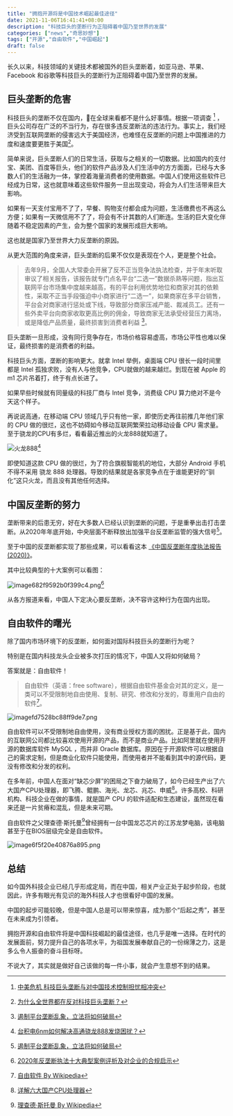 ```yaml
---
title: "拥抱开源将是中国技术崛起最佳途径"
date: 2021-11-06T16:41:41+08:00
description: "科技巨头的垄断行为正阻碍着中国乃至世界的发展"
categories: ["news","奇思妙想"]
tags: ["开源","自由软件","中国崛起"]
draft: false
---
```


长久以来，科技领域的关键技术都被国外的巨头垄断着，如亚马逊、苹果、Facebook 和谷歌等科技巨头的垄断行为正阻碍着中国乃至世界的发展。

## 巨头垄断的危害

科技巨头的垄断不仅在国内，在全球来看都不是什么好事情。根据一项调查 [^1] ，巨头公司存在广泛的不当行为，存在很多违反垄断法的违法行为。事实上，我们经济受到互联网垄断的侵害远大于美国经济，也难怪在反垄断的问题上中国推进的力度和速度要更胜于美国[^2]。

简单来说，巨头垄断人们的日常生活，获取与之相关的一切数据。比如国内的支付宝、美团、百度等巨头，他们的软件产品涉及人们生活中的方方面面，已经与大多数人们的生活融为一体，掌控着海量消费者的使用数据。中国人们使用这些软件已经成为日常，这也就意味着这些软件服务一旦出现变动，将会为人们生活带来巨大影响。

如果有一天支付宝用不了了，早餐、购物支付都会成为问题，生活缴费也不再这么方便；如果有一天微信用不了了，将会有不计其数的人们断连。生活的巨大变化伴随着不稳定因素的产生，会为整个国家的发展形成巨大影响。

这也就是国家乃至世界大力反垄断的原因。

从更大范围的角度来讲，巨头垄断的后果不仅仅是表现在个人，更是整个社会。

> 去年9月，全国人大常委会开展了反不正当竞争法执法检查，并于年末听取审议了相关报告，该报告就专门点名平台“二选一”数据杀熟等问题，指出互联网平台市场集中度越来越高，有的平台利用优势地位和商家对其的依赖性，采取不正当手段强迫中小商家进行“二选一”，如果商家在多平台销售，平台会对商家进行惩处或下线，导致部分商家压减产能、裁减员工。还有一些外卖平台向商家收取更高比例的佣金，导致商家无法承受经营压力离场，或是降低产品质量，最终损害到消费者利益 [^3]。

巨头垄断一旦形成，没有同行竞争存在，市场价格容易虚高，市场公平性也难以保证，最终损害的是消费者的利益。

科技巨头方面，垄断的影响更大。就拿 Intel 举例，桌面端 CPU 很长一段时间里都是 Intel 孤独求败，没有人与他竞争，CPU就做的越来越烂。到现在被 Apple 的 m1 芯片吊着打，终于有点长进了。

如果早些时候就有同量级的科技厂商与 Intel 竞争，消费级 CPU 算力绝对不是今天这个样子。

再说说高通，在移动端 CPU 领域几乎只有他一家，即使历史再往前推几年他们家的 CPU 做的很烂，这也不妨碍如今移动互联网繁荣拉动移动设备 CPU 需求量。至于骁龙的CPU有多烂，看看最近推出的火龙888就知道了。

![火龙888](https://imagehost-cdn.frytea.com/images/2021/11/06/imageac410fd2c836eb92.png)[^4]

即使知道这款 CPU 做的很烂，为了符合旗舰智能机的地位，大部分 Android 手机不得不采用 骁龙 888 处理器。导致的结果就是各家竞争点在于谁能更好的“驯化”这只火龙，而且没有其他任何选择。

## 中国反垄断的努力

垄断带来的后患无穷，好在大多数人已经认识到垄断的问题，于是重拳出击打击垄断。从2020年年底开始，中央层面不断释放出加强平台反垄断监管的强大信号[^3]。

至于中国的反垄断都实现了那些成果，可以看看这本 [《中国反垄断年度执法报告(2020)》](http://www.gov.cn/xinwen/2021-09/24/5639102/files/77006c5bccc04555aa05f30c9a296267.pdf)。

其中比较典型的十大案例可以看图：

![image682f9592b0f399c4.png](https://imagehost-cdn.frytea.com/images/2021/11/06/image682f9592b0f399c4.png)[^5]

从各方报道来看，中国人下定决心要反垄断，决不容许这种行为在国内出现。


## 自由软件的曙光

除了国内市场环境下的反垄断，如何面对国际科技巨头的垄断行为呢？

特别是在国内科技龙头企业被多次打压的情况下，中国人又将如何破局？

答案就是：自由软件！

> 自由软件（英语：free software），根据自由软件基金会对其的定义，是一类可以不受限制地自由使用、复制、研究、修改和分发的，尊重用户自由的软件[^6]。

![imagefd7528bc88ff9de7.png](https://imagehost-cdn.frytea.com/images/2021/11/06/imagefd7528bc88ff9de7.png)

自由软件可以不受限制地自由使用，没有商业授权方面的困扰。正是基于此，国内的互联网公司都比较喜欢使用开源的产品，而不是商业产品。比如阿里就在使用开源的数据库软件 MySQL ，而并非 Oracle 数据库。原因在于开源软件可以根据自己的需求定制，但是商业化软件只能使用，而使用者并不能看到其中的源代码，更没有修改和分发的权利。

在多年前，中国人在面对“缺芯少屏”的困局之下奋力破局了，如今已经生产出了六大国产CPU处理器，即飞腾、鲲鹏、海光、龙芯、兆芯、申威[^7]。许多高校、科研机构、科技企业在做的事情，就是国产 CPU 的软件适配和生态建设，虽然现在看来还是一片贫瘠和混乱，但是未来可期。

自由软件之父理查德·斯托曼[^8]曾经拥有一台中国龙芯芯片的江苏龙梦电脑，该电脑甚至于在BIOS层级完全是自由软件。

![image6f5f20e40876a895.png](https://imagehost-cdn.frytea.com/images/2021/11/06/image6f5f20e40876a895.png)

## 总结

如今国外科技企业已经几乎形成定局，而在中国，相关产业正处于起步阶段，也就因此，许多有眼光有见识的海外科技人才也很看好中国的发展。

中国的起步可能较晚，但是中国人总是可以带来惊喜，成为那个“后起之秀”，甚至在未来成为引领者。

拥抱开源和自由软件将是中国科技崛起的最佳途径，也几乎是唯一选择。在时代的发展面前，努力提升自己的各项水平，为祖国发展奉献自己的一份绵薄之力，这是多么令人振奋的奋斗目标呀。

不说大了，其实就是做好自己该做的每一件小事，就会产生意想不到的结果。

[^1]: [中美危机 科技巨头垄断与对中国技术控制担忧相冲突](https://chinese.aljazeera.net/technology/2021/6/25/中美危机科技巨头垄断与对中国技术控制担忧相冲)
[^2]: [为什么全世界都在反对科技巨头垄断？](https://lvdao.sina.com.cn/news/2021-03-31/doc-ikkntian0749826.shtml)
[^3]: [遏制平台垄断乱象，立法将如何破局](http://www.npc.gov.cn/npc/c30834/202104/f785c2689d784e14890961b5f6a1c60b.shtml)
[^4]: [台积电6nm如何解决高通骁龙888发烧困扰？](https://tele.ofweek.com/2021-05/ART-8320503-8110-30501260.html)
[^5]: [2020年反垄断执法十大典型案例评析及对企业的合规启示](https://www.jtnfa.com/CN/booksdetail.aspx?type=06001&keyid=00000000000000005731&PageUrl=majorbook&Lan=CN)
[^6]: [自由软件 By Wikipedia](https://zh.wikipedia.org/wiki/自由软件)
[^7]: [详解六大国产CPU处理器](https://zhuanlan.zhihu.com/p/149097611)
[^8]: [理查德·斯托曼 By Wikipedia](https://zh.wikipedia.org/wiki/理查德·斯托曼)